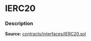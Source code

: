 # IERC20

### Description <a id="description"></a>

**Source:** [contracts/interfaces/IERC20.sol](https://github.com/perifinance/peri-finance/blob/master/contracts/interfaces/IERC20.sol)

